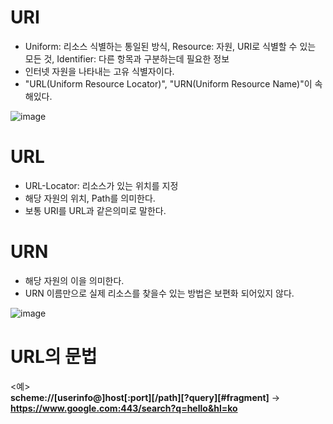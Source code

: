 __URI__
===================
- Uniform: 리소스 식별하는 통일된 방식, Resource: 자원, URI로 식별할 수 있는 모든 것, Identifier: 다른 항목과 구분하는데 필요한 정보
- 인터넷 자원을 나타내는 고유 식별자이다. 
- "URL(Uniform Resource Locator)", "URN(Uniform Resource Name)"이 속해있다.

![image](https://user-images.githubusercontent.com/96917871/154253657-d80b920c-b3fb-4949-8afd-4284959b5c6c.png)

__URL__
===================
- URL-Locator: 리소스가 있는 위치를 지정
- 해당 자원의 위치, Path를 의미한다.
- 보통 URI를 URL과 같은의미로 말한다.

__URN__
============
- 해당 자원의 이을 의미한다.
- URN 이름만으로 실제 리소스를 찾을수 있는 방법은 보편화 되어있지 않다.

![image](https://user-images.githubusercontent.com/96917871/154254458-950eb3dc-a50e-40fa-a1cd-7aa6aa790494.png)

__URL의 문법__
===================
<예>           
__scheme://[userinfo@]host[:port][/path][?query][#fragment]__ -> __https://www.google.com:443/search?q=hello&hl=ko__

